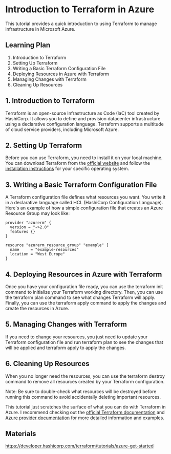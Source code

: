 # Introduction to Terraform in Azure  
  
This tutorial provides a quick introduction to using Terraform to manage infrastructure in Microsoft Azure.  
  
## Learning Plan  
  
1. Introduction to Terraform  
2. Setting Up Terraform  
3. Writing a Basic Terraform Configuration File  
4. Deploying Resources in Azure with Terraform  
5. Managing Changes with Terraform  
6. Cleaning Up Resources  
  
## 1. Introduction to Terraform  
  
Terraform is an open-source Infrastructure as Code (IaC) tool created by HashiCorp. It allows you to define and provision datacenter infrastructure using a declarative configuration language. Terraform supports a multitude of cloud service providers, including Microsoft Azure.  
  
## 2. Setting Up Terraform  
  
Before you can use Terraform, you need to install it on your local machine. You can download Terraform from the [official website](https://www.terraform.io/downloads.html) and follow the [installation instructions](https://learn.hashicorp.com/tutorials/terraform/install-cli) for your specific operating system.  
  
## 3. Writing a Basic Terraform Configuration File  
  
A Terraform configuration file defines what resources you want. You write it in a declarative language called HCL (HashiCorp Configuration Language). Here's an example of how a simple configuration file that creates an Azure Resource Group may look like:  
  
```hcl  
provider "azurerm" {  
  version = "~>2.0"  
  features {}  
}  
  
resource "azurerm_resource_group" "example" {  
  name     = "example-resources"  
  location = "West Europe"  
}  
```
## 4. Deploying Resources in Azure with Terraform

 
Once you have your configuration file ready, you can use the terraform init command to initialize your Terraform working directory. Then, you can use the terraform plan command to see what changes Terraform will apply. Finally, you can use the terraform apply command to apply the changes and create the resources in Azure.
## 5. Managing Changes with Terraform

 
If you need to change your resources, you just need to update your Terraform configuration file and run terraform plan to see the changes that will be applied and terraform apply to apply the changes.
## 6. Cleaning Up Resources

 
When you no longer need the resources, you can use the terraform destroy command to remove all resources created by your Terraform configuration.

Note: Be sure to double-check what resources will be destroyed before running this command to avoid accidentally deleting important resources.

  
This tutorial just scratches the surface of what you can do with Terraform in Azure. I recommend checking out the [official Terraform documentation](https://www.terraform.io/docs/index.html) and [Azure provider documentation](https://registry.terraform.io/providers/hashicorp/azurerm/latest/docs) for more detailed information and examples.  

## Materials

https://developer.hashicorp.com/terraform/tutorials/azure-get-started
